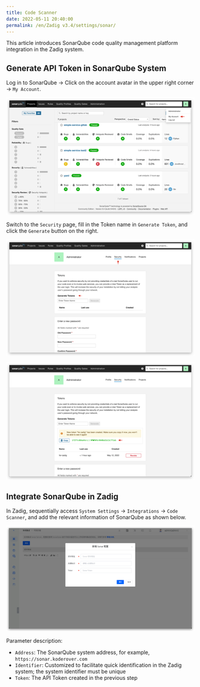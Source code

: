 ```yaml
---
title: Code Scanner
date: 2022-05-11 20:40:00
permalink: /en/Zadig v3.4/settings/sonar/
---
```


This article introduces SonarQube code quality management platform integration in the Zadig system.

## Generate API Token in SonarQube System

Log in to SonarQube -> Click on the account avatar in the upper right corner -> `My Account`.

![sonar](../../../_images/sonar_1.png)

Switch to the `Security` page, fill in the Token name in `Generate Token`, and click the `Generate` button on the right.

![sonar](../../../_images/sonar_2.png)

![sonar](../../../_images/sonar_3.png)

## Integrate SonarQube in Zadig

In Zadig, sequentially access `System Settings` -> `Integrations` -> `Code Scanner`, and add the relevant information of SonarQube as shown below.

![sonar](../../../_images/sonar_4.png)

Parameter description:

- `Address`: The SonarQube system address, for example, `https://sonar.koderover.com`
- `Identifier`: Customized to facilitate quick identification in the Zadig system; the system identifier must be unique
- `Token`: The API Token created in the previous step